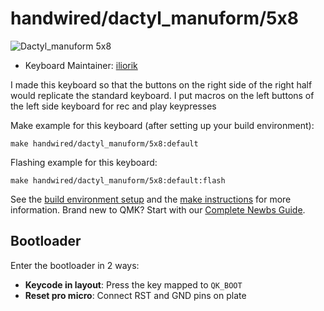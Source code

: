 # handwired/dactyl_manuform/5x8

![Dactyl_manuform 5x8](https://i.imgur.com/2DBxL2W.jpeg)

* Keyboard Maintainer: [iliorik](https://github.com/iliorik)

I made this keyboard so that the buttons on the right side of the right half would replicate the standard keyboard.
I put macros on the left buttons of the left side keyboard for rec and play keypresses

Make example for this keyboard (after setting up your build environment):

    make handwired/dactyl_manuform/5x8:default

Flashing example for this keyboard:

    make handwired/dactyl_manuform/5x8:default:flash

See the [build environment setup](https://docs.qmk.fm/#/getting_started_build_tools) and the [make instructions](https://docs.qmk.fm/#/getting_started_make_guide) for more information. Brand new to QMK? Start with our [Complete Newbs Guide](https://docs.qmk.fm/#/newbs).

## Bootloader

Enter the bootloader in 2 ways:

* **Keycode in layout**: Press the key mapped to `QK_BOOT`
* **Reset pro micro**: Connect RST and GND pins on plate
